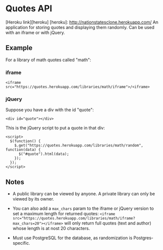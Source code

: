 # Quotes API
[Heroku link][heroku]
[heroku]: http://nationstatesclone.herokuapp.com/
An application for storing quotes and displaying them randomly. Can be used with an iframe or with jQuery.
## Example
For a library of math quotes called "math":
### iframe
```<iframe src="https://quotes.herokuapp.com/libraries/math/iframe">/<iframe>```
### jQuery
Suppose you have a div with the id "quote":

```<div id="quote"></div>```

This is the jQuery script to put a quote in that div:

```
<script>
  $(function() {
    $.get("https://quotes.herokuapp.com/libraries/math/random", function(data) {
      $("#quote").html(data);
    });
  });
</script>
```
## Notes
* A public library can be viewed by anyone. A private library can only be viewed by its owner.

* You can also add a `max_chars` param to the iframe or jQuery version to set a maximum length for returned quotes: ```<iframe src="https://quotes.herokuapp.com/libraries/math/iframe?max_chars=20"></iframe>``` will only return full quotes (text and author) whose length is at nost 20 characters.

* Must use PostgreSQL for the database, as randomization is Postgres-specific.
